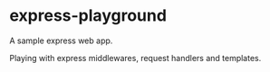 # express-playground
A sample express web app.

Playing with express middlewares, request handlers and templates.
